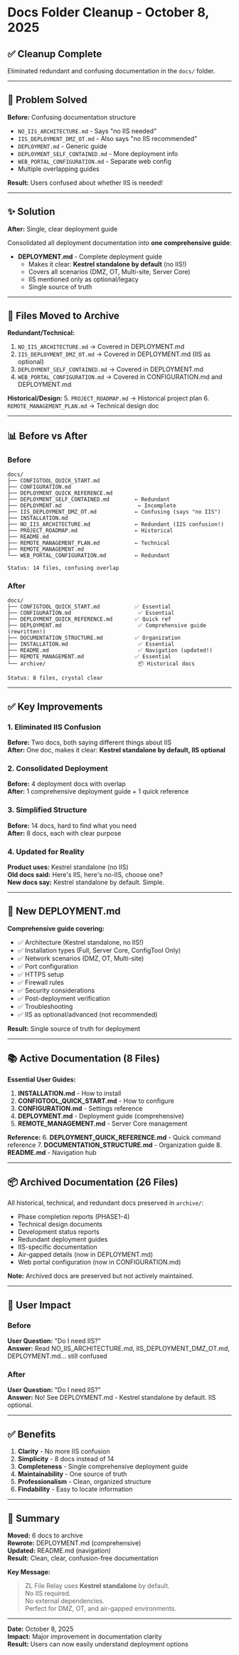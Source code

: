 # Docs Folder Cleanup - October 8, 2025

## ✅ Cleanup Complete

Eliminated redundant and confusing documentation in the `docs/` folder.

---

## 🎯 Problem Solved

**Before:** Confusing documentation structure
- `NO_IIS_ARCHITECTURE.md` - Says "no IIS needed"
- `IIS_DEPLOYMENT_DMZ_OT.md` - Also says "no IIS recommended"
- `DEPLOYMENT.md` - Generic guide
- `DEPLOYMENT_SELF_CONTAINED.md` - More deployment info
- `WEB_PORTAL_CONFIGURATION.md` - Separate web config
- Multiple overlapping guides

**Result:** Users confused about whether IIS is needed!

---

## ✨ Solution

**After:** Single, clear deployment guide

Consolidated all deployment documentation into **one comprehensive guide**:
- **DEPLOYMENT.md** - Complete deployment guide
  - Makes it clear: **Kestrel standalone by default** (no IIS!)
  - Covers all scenarios (DMZ, OT, Multi-site, Server Core)
  - IIS mentioned only as optional/legacy
  - Single source of truth

---

## 📁 Files Moved to Archive

**Redundant/Technical:**
1. `NO_IIS_ARCHITECTURE.md` → Covered in DEPLOYMENT.md
2. `IIS_DEPLOYMENT_DMZ_OT.md` → Covered in DEPLOYMENT.md (IIS as optional)
3. `DEPLOYMENT_SELF_CONTAINED.md` → Covered in DEPLOYMENT.md
4. `WEB_PORTAL_CONFIGURATION.md` → Covered in CONFIGURATION.md and DEPLOYMENT.md

**Historical/Design:**
5. `PROJECT_ROADMAP.md` → Historical project plan
6. `REMOTE_MANAGEMENT_PLAN.md` → Technical design doc

---

## 📊 Before vs After

### Before
```
docs/
├── CONFIGTOOL_QUICK_START.md
├── CONFIGURATION.md
├── DEPLOYMENT_QUICK_REFERENCE.md
├── DEPLOYMENT_SELF_CONTAINED.md        ← Redundant
├── DEPLOYMENT.md                        ← Incomplete
├── IIS_DEPLOYMENT_DMZ_OT.md            ← Confusing (says "no IIS")
├── INSTALLATION.md
├── NO_IIS_ARCHITECTURE.md              ← Redundant (IIS confusion!)
├── PROJECT_ROADMAP.md                  ← Historical
├── README.md
├── REMOTE_MANAGEMENT_PLAN.md           ← Technical
├── REMOTE_MANAGEMENT.md
└── WEB_PORTAL_CONFIGURATION.md         ← Redundant

Status: 14 files, confusing overlap
```

### After
```
docs/
├── CONFIGTOOL_QUICK_START.md           ✅ Essential
├── CONFIGURATION.md                     ✅ Essential
├── DEPLOYMENT_QUICK_REFERENCE.md       ✅ Quick ref
├── DEPLOYMENT.md                        ✅ Comprehensive guide (rewritten!)
├── DOCUMENTATION_STRUCTURE.md          ✅ Organization
├── INSTALLATION.md                      ✅ Essential
├── README.md                            ✅ Navigation (updated!)
├── REMOTE_MANAGEMENT.md                ✅ Essential
└── archive/                             📦 Historical docs

Status: 8 files, crystal clear
```

---

## ✅ Key Improvements

### 1. Eliminated IIS Confusion
**Before:** Two docs, both saying different things about IIS  
**After:** One doc, makes it clear: **Kestrel standalone by default, IIS optional**

### 2. Consolidated Deployment
**Before:** 4 deployment docs with overlap  
**After:** 1 comprehensive deployment guide + 1 quick reference

### 3. Simplified Structure
**Before:** 14 docs, hard to find what you need  
**After:** 8 docs, each with clear purpose

### 4. Updated for Reality
**Product uses:** Kestrel standalone (no IIS)  
**Old docs said:** Here's IIS, here's no-IIS, choose one?  
**New docs say:** Kestrel standalone by default. Simple.

---

## 📖 New DEPLOYMENT.md

**Comprehensive guide covering:**
- ✅ Architecture (Kestrel standalone, no IIS!)
- ✅ Installation types (Full, Server Core, ConfigTool Only)
- ✅ Network scenarios (DMZ, OT, Multi-site)
- ✅ Port configuration
- ✅ HTTPS setup
- ✅ Firewall rules
- ✅ Security considerations
- ✅ Post-deployment verification
- ✅ Troubleshooting
- ✅ IIS as optional/advanced (not recommended)

**Result:** Single source of truth for deployment

---

## 📚 Active Documentation (8 Files)

**Essential User Guides:**
1. **INSTALLATION.md** - How to install
2. **CONFIGTOOL_QUICK_START.md** - How to configure
3. **CONFIGURATION.md** - Settings reference
4. **DEPLOYMENT.md** - Deployment guide (comprehensive)
5. **REMOTE_MANAGEMENT.md** - Server Core management

**Reference:**
6. **DEPLOYMENT_QUICK_REFERENCE.md** - Quick command reference
7. **DOCUMENTATION_STRUCTURE.md** - Organization guide
8. **README.md** - Navigation hub

---

## 📦 Archived Documentation (26 Files)

All historical, technical, and redundant docs preserved in `archive/`:
- Phase completion reports (PHASE1-4)
- Technical design documents
- Development status reports
- Redundant deployment guides
- IIS-specific documentation
- Air-gapped details (now in DEPLOYMENT.md)
- Web portal configuration (now in CONFIGURATION.md)

**Note:** Archived docs are preserved but not actively maintained.

---

## 🎯 User Impact

### Before
**User Question:** "Do I need IIS?"  
**Answer:** Read NO_IIS_ARCHITECTURE.md, IIS_DEPLOYMENT_DMZ_OT.md, DEPLOYMENT.md... still confused

### After
**User Question:** "Do I need IIS?"  
**Answer:** No! See DEPLOYMENT.md - Kestrel standalone by default. IIS optional.

---

## ✅ Benefits

1. **Clarity** - No more IIS confusion
2. **Simplicity** - 8 docs instead of 14
3. **Completeness** - Single comprehensive deployment guide
4. **Maintainability** - One source of truth
5. **Professionalism** - Clean, organized structure
6. **Findability** - Easy to locate information

---

## 📝 Summary

**Moved:** 6 docs to archive  
**Rewrote:** DEPLOYMENT.md (comprehensive)  
**Updated:** README.md (navigation)  
**Result:** Clean, clear, confusion-free documentation

**Key Message:**
> ZL File Relay uses **Kestrel standalone** by default.  
> No IIS required.  
> No external dependencies.  
> Perfect for DMZ, OT, and air-gapped environments.

---

**Date:** October 8, 2025  
**Impact:** Major improvement in documentation clarity  
**Result:** Users can now easily understand deployment options

